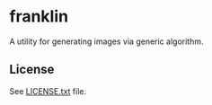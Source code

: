 # franklin

A utility for generating images via generic algorithm.

## License

See [LICENSE.txt](LICENSE.txt) file.

